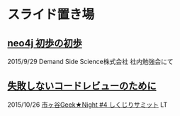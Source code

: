スライド置き場
===

## [neo4j 初歩の初歩](http://mshibuya.github.io/slides/neo4j/)

2015/9/29 Demand Side Science株式会社 社内勉強会にて

## [失敗しないコードレビューのために](http://mshibuya.github.io/slides/review/)

2015/10/26 [市ヶ谷Geek★Night #4 しくじりサミット](http://ichigayageek.connpass.com/event/21071/) LT

